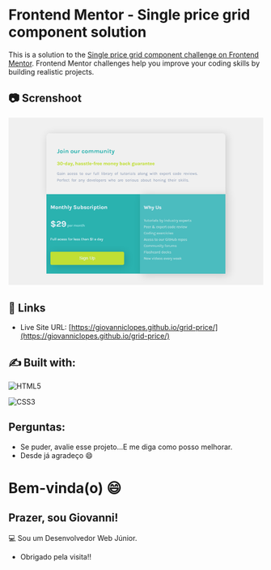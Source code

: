 # Frontend Mentor - Single price grid component solution

This is a solution to the [Single price grid component challenge on Frontend Mentor](https://www.frontendmentor.io/challenges/single-price-grid-component-5ce41129d0ff452fec5abbbc). Frontend Mentor challenges help you improve your coding skills by building realistic projects. 

## :camera: Screnshoot

<img src="screenshot.png" alt="Project Screenshot" />

## :wave: Links

- Live Site URL: [https://giovanniclopes.github.io/grid-price/](https://giovanniclopes.github.io/grid-price/)

## :writing_hand: Built with:

![HTML5](https://img.shields.io/badge/html5-%23E34F26.svg?style=for-the-badge&logo=html5&logoColor=white)

![CSS3](https://img.shields.io/badge/css3-%231572B6.svg?style=for-the-badge&logo=css3&logoColor=white)

## Perguntas:

- Se puder, avalie esse projeto...E me diga como posso melhorar.
- Desde já agradeço :smile:
# Bem-vinda(o) :smile:

## Prazer, sou Giovanni!

:computer: Sou um Desenvolvedor Web Júnior.


- Obrigado pela visita!!


